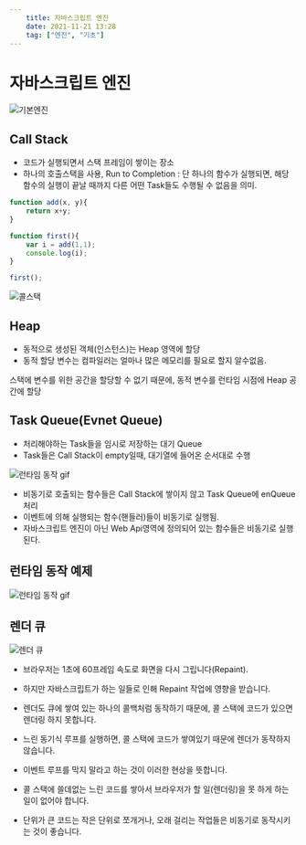 ```yaml
---
    title: 자바스크립트 엔진
    date: 2021-11-21 13:28
    tag: ["엔진", "기초"]
---
```

# 자바스크립트 엔진

![기본엔진](https://lh3.googleusercontent.com/pw/AM-JKLXagVMlC7MwP_VYS3DtolnCJZBmUGBiNkUjx7bIx_p1DG_np9b-5rxnsiQERilP3yq8aEQrCm1ss7cykfOUdQAf5ovJ2HDPiGrh26r_Z1r8wUG7xfBKEBiCrxcSfOi8UJkU8ubAFSBKM2ZLoebU_rmN=w605-h304-no?authuser=1)

## Call Stack
- 코드가 실행되면서 스택 프레임이 쌓이는 장소
- 하나의 호출스택을 사용, Run to Completion :  단 하나의 함수가 실행되면, 해당 함수의 실행이 끝날 때까지 다른 어떤 Task들도 수행될 수 없음을 의미.
        
```js
function add(x, y){
    return x+y;
}

function first(){
    var i = add(1,1); 
    console.log(i);
}

first();
```

![콜스택](https://lh3.googleusercontent.com/pw/AM-JKLUrv10OYvsLUxVcRUTGhdoTM3fRK3k9vJbBHr30KjpDd2WjULThn2HBHG6gnputr95evJd2NyBSJYrz_L6hjxs9cE6UCSKCyQbL56wHBzm0CY2Afz1UbEAgS3UbVB1HeQtYMLFfnSgEVCK3uOgPG8na=w700-h338-no?authuser=1)
        
    
## Heap
- 동적으로 생성된 객체(인스턴스)는 Heap 영역에 할당
- 동적 할당 변수는 컴파일러는 얼마나 많은 메모리를 필요로 할지 알수없음.
        
스택에 변수를 위한 공간을 할당할 수 없기 때문에, 동적 변수를 런타임 시점에 Heap 공간에 할당
        
## Task Queue(Evnet Queue)
- 처리해야하는 Task들을 임시로 저장하는 대기 Queue
- Task들은 Call Stack이 empty일때, 대기열에 들어온 순서대로 수행
    
![런타임 동작 gif](https://lh3.googleusercontent.com/pw/AM-JKLUTwO7nZ7T-nxkwXUq5Ix9ScMI_KPc985QUC7JaPfxrgtyafE8KoZCTYNsbQKjZV_tcudN1PtZ4YsSE9hhBcGs_NOW7W3y_pSMx7ID4lqk15578_wLcUoiEm3uQC53-CTJuc5vSaB-4VmqdeuIE5OyM=w1294-h904-no?authuser=1)
    
- 비동기로 호출되는 함수들은 Call Stack에 쌓이지 않고 Task Queue에 enQueue처리
- 이벤트에 의해 실행되는 함수(핸들러)들이 비동기로 실행됨.
- 자바스크립트 엔진이 아닌 Web Api영역에 정의되어 있는 함수들은 비동기로 실행된다.
    

## 런타임 동작 예제

![런타임 동작 gif](https://lh3.googleusercontent.com/pw/AM-JKLXrhcVCkfR4I4N8F_JLDTN0PeLWZwSQWo0X5K0qkEtZGbh8c_o7Ipgf6y6ozcGjRJpsrBBOWsszGxMG6-MZP6DEVLmh4KteFEtsM3k6cNd2pduZAkRcKpo8wVMCaC2zFwU7YUD9tWizvTQMaHN4MHr5=w1498-h990-no?authuser=1)

## 렌더 큐

![렌더 큐](https://lh3.googleusercontent.com/pw/AM-JKLUBRzSgDFETEu1u751zILs0FioZk9GCsfJPTdOdUrAZp9cY1dh9gEDckpcNV8kXRA2ky6XD1XycVh_UGZ_DCz_uScjr48VWqTs1GJdbV_d14qfaOlOLN1cKbVLNcrwH9JmRAPxz3v3n3uu4V3cSB97Y=w1294-h1100-no?authuser=1)

- 브라우저는 1초에 60프레임 속도로 화면을 다시 그립니다(Repaint).
- 하지만 자바스크립트가 하는 일들로 인해 Repaint 작업에 영향을 받습니다.
- 렌더도 큐에 쌓여 있는 하나의 콜백처럼 동작하기 때문에, 콜 스택에 코드가 있으면 렌더링 하지 못합니다.

- 느린 동기식 루프를 실행하면, 콜 스택에 코드가 쌓여있기 때문에 렌더가 동작하지 않습니다.
- 이벤트 루프를 막지 말라고 하는 것이 이러한 현상을 뜻합니다.
- 콜 스택에 쓸데없는 느린 코드를 쌓아서 브라우저가 할 일(렌더링)을 못 하게 하는 일이 없어야 합니다.
- 단위가 큰 코드는 작은 단위로 쪼개거나, 오래 걸리는 작업들은 비동기로 동작시키는 것이 좋습니다.